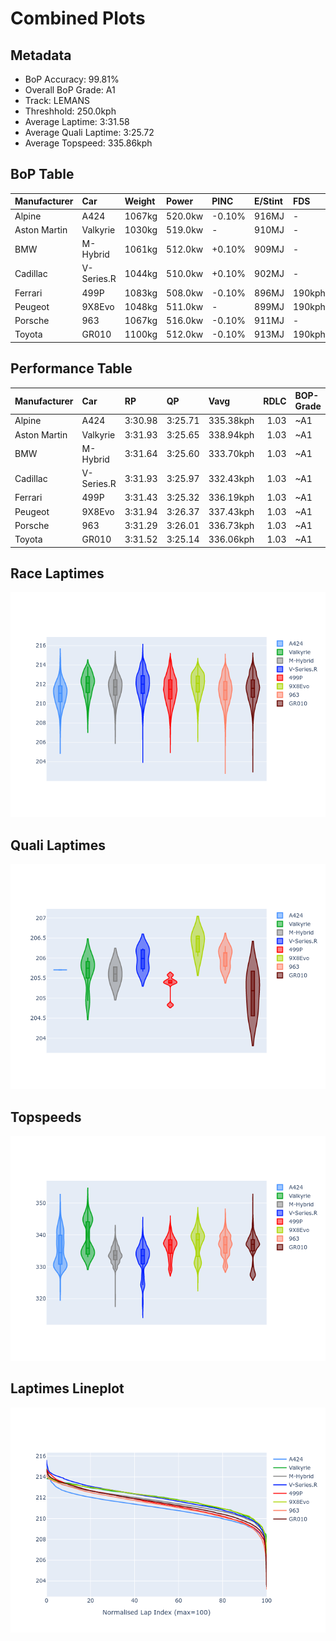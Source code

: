 # Combined Plots

## Metadata

- BoP Accuracy: 99.81%
- Overall BoP Grade: A1
- Track: LEMANS
- Threshhold: 250.0kph
- Average Laptime: 3:31.58
- Average Quali Laptime: 3:25.72
- Average Topspeed: 335.86kph

## BoP Table
| Manufacturer   | Car        | Weight   | Power   | PINC   | E/Stint   | FDS    | RDP    | QDP    | TDP    |
|:---------------|:-----------|:---------|:--------|:-------|:----------|:-------|:-------|:-------|:-------|
| Alpine         | A424       | 1067kg   | 520.0kw | -0.10% | 916MJ     | -      | 51.64% | 59.31% | 26.80% |
| Aston Martin   | Valkyrie   | 1030kg   | 519.0kw | -      | 910MJ     | -      | 53.50% | 53.33% | 21.51% |
| BMW            | M-Hybrid   | 1061kg   | 512.0kw | +0.10% | 909MJ     | -      | 52.89% | 56.22% | 33.41% |
| Cadillac       | V-Series.R | 1044kg   | 510.0kw | +0.10% | 902MJ     | -      | 48.63% | 60.80% | 19.01% |
| Ferrari        | 499P       | 1083kg   | 508.0kw | -0.10% | 896MJ     | 190kph | 51.38% | 44.98% | 9.83%  |
| Peugeot        | 9X8Evo     | 1048kg   | 511.0kw | -      | 899MJ     | 190kph | 48.87% | 52.78% | 15.41% |
| Porsche        | 963        | 1067kg   | 516.0kw | -0.10% | 911MJ     | -      | 50.70% | 44.30% | 29.51% |
| Toyota         | GR010      | 1100kg   | 512.0kw | -0.10% | 913MJ     | 190kph | 51.09% | 52.71% | 11.46% |

## Performance Table
| Manufacturer   | Car        | RP      | QP      | Vavg      |   RDLC | BOP-Grade   | Match   |
|:---------------|:-----------|:--------|:--------|:----------|-------:|:------------|:--------|
| Alpine         | A424       | 3:30.98 | 3:25.71 | 335.38kph |   1.03 | ~A1         | 99.91%  |
| Aston Martin   | Valkyrie   | 3:31.93 | 3:25.65 | 338.94kph |   1.03 | ~A1         | 100.00% |
| BMW            | M-Hybrid   | 3:31.64 | 3:25.60 | 333.70kph |   1.03 | ~A1         | 99.69%  |
| Cadillac       | V-Series.R | 3:31.93 | 3:25.97 | 332.43kph |   1.03 | ~A1         | 99.24%  |
| Ferrari        | 499P       | 3:31.43 | 3:25.32 | 336.19kph |   1.03 | ~A1         | 100.00% |
| Peugeot        | 9X8Evo     | 3:31.94 | 3:26.37 | 337.43kph |   1.03 | ~A1         | 100.00% |
| Porsche        | 963        | 3:31.29 | 3:26.01 | 336.73kph |   1.03 | ~A1         | 99.87%  |
| Toyota         | GR010      | 3:31.52 | 3:25.14 | 336.06kph |   1.03 | ~A1         | 99.76%  |

## Race Laptimes
![Race Laptimes](images/race_violin.png)

## Quali Laptimes
![Quali Laptimes](images/quali_violin.png)

## Topspeeds
![Topspeeds](images/topspeed_violin.png)

## Laptimes Lineplot
![Laptimes Lineplot](images/laptime_line.png)

